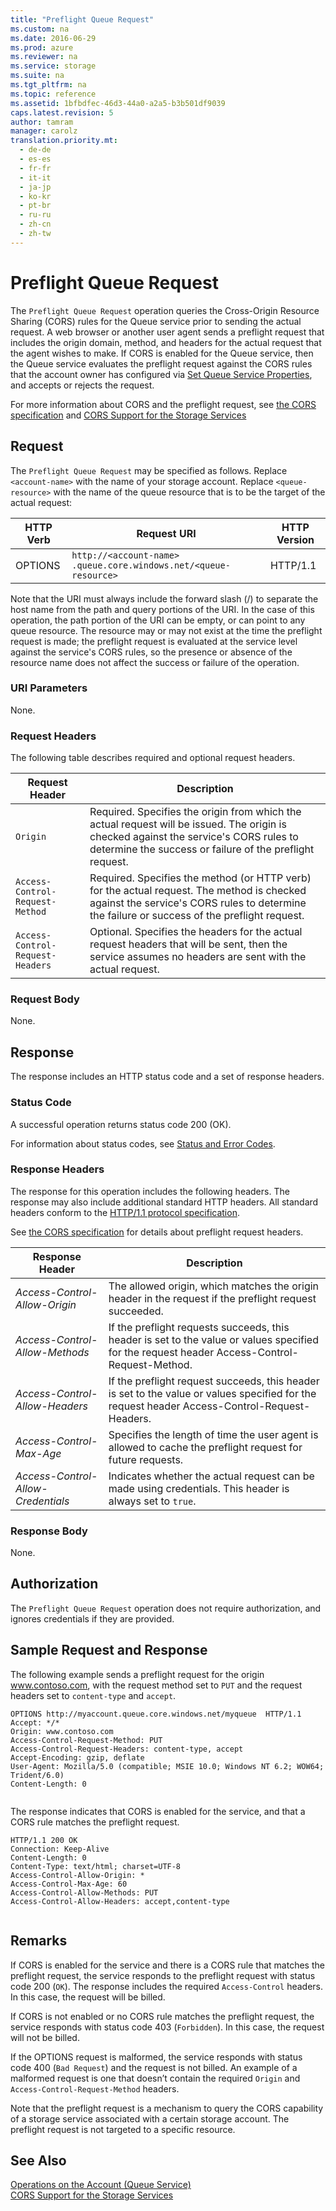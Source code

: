 ```yaml
---
title: "Preflight Queue Request"
ms.custom: na
ms.date: 2016-06-29
ms.prod: azure
ms.reviewer: na
ms.service: storage
ms.suite: na
ms.tgt_pltfrm: na
ms.topic: reference
ms.assetid: 1bfbdfec-46d3-44a0-a2a5-b3b501df9039
caps.latest.revision: 5
author: tamram
manager: carolz
translation.priority.mt: 
  - de-de
  - es-es
  - fr-fr
  - it-it
  - ja-jp
  - ko-kr
  - pt-br
  - ru-ru
  - zh-cn
  - zh-tw
---
```

# Preflight Queue Request
The `Preflight Queue Request` operation queries the Cross-Origin Resource Sharing (CORS) rules for the Queue service prior to sending the actual request. A web browser or another user agent sends a preflight request that includes the origin domain, method, and headers for the actual request that the agent wishes to make. If CORS is enabled for the Queue service, then the Queue service evaluates the preflight request against the CORS rules that the account owner has configured via [Set Queue Service Properties](Set-Queue-Service-Properties.md), and accepts or rejects the request.  
  
 For more information about CORS and the preflight request, see [the CORS specification](http://www.w3.org/TR/cors/) and [CORS Support for the Storage Services](Cross-Origin-Resource-Sharing--CORS--Support-for-the-Azure-Storage-Services.md)  
  
## Request  
 The `Preflight Queue Request` may be specified as follows. Replace `<account-name>` with the name of your storage account. Replace `<queue-resource>` with the name of the queue resource that is to be the target of the actual request:  
  
|HTTP Verb|Request URI|HTTP Version|  
|---------------|-----------------|------------------|  
|OPTIONS|`http://<account-name> .queue.core.windows.net/<queue-resource>`|HTTP/1.1|  
  
 Note that the URI must always include the forward slash (/) to separate the host name from the path and query portions of the URI. In the case of this operation, the path portion of the URI can be empty, or can point to any queue resource. The resource may or may not exist at the time the preflight request is made; the preflight request is evaluated at the service level against the service's CORS rules, so the presence or absence of the resource name does not affect the success or failure of the operation.  
  
### URI Parameters  
 None.  
  
### Request Headers  
 The following table describes required and optional request headers.  
  
|Request Header|Description|  
|--------------------|-----------------|  
|`Origin`|Required. Specifies the origin from which the actual request will be issued. The origin is checked against the service's CORS rules to determine the success or failure of the preflight request.|  
|`Access-Control-Request-Method`|Required. Specifies the method (or HTTP verb) for the actual request. The method is checked against the service's CORS rules to determine the failure or success of the preflight request.|  
|`Access-Control-Request-Headers`|Optional. Specifies the headers for the actual request headers that will be sent, then the service assumes no headers are sent with the actual request.|  
  
### Request Body  
 None.  
  
## Response  
 The response includes an HTTP status code and a set of response headers.  
  
### Status Code  
 A successful operation returns status code 200 (OK).  
  
 For information about status codes, see [Status and Error Codes](Status-and-Error-Codes2.md).  
  
### Response Headers  
 The response for this operation includes the following headers. The response may also include additional standard HTTP headers. All standard headers conform to the [HTTP/1.1 protocol specification](http://go.microsoft.com/fwlink/?linkid=150478).  
  
 See [the CORS specification](http://www.w3.org/TR/cors/) for details about preflight request headers.  
  
|Response Header|Description|  
|---------------------|-----------------|  
|*Access-Control-Allow-Origin*|The allowed origin, which matches the origin header in the request if the preflight request succeeded.|  
|*Access-Control-Allow-Methods*|If the preflight requests succeeds, this header is set to the value or values specified for the request header Access-Control-Request-Method.|  
|*Access-Control-Allow-Headers*|If the preflight request succeeds, this header is set to the value or values specified for the request header Access-Control-Request-Headers.|  
|*Access-Control-Max-Age*|Specifies the length of time the user agent is allowed to cache the preflight request for future requests.|  
|*Access-Control-Allow-Credentials*|Indicates whether the actual request can be made using credentials. This header is always set to `true`.|  
  
### Response Body  
 None.  
  
## Authorization  
The `Preflight Queue Request` operation does not require authorization, and ignores credentials if they are provided.  

## Sample Request and Response  
 The following example sends a preflight request for the origin www.contoso.com, with the request method set to `PUT` and the request headers set to `content-type` and `accept`.  
  
```  
OPTIONS http://myaccount.queue.core.windows.net/myqueue  HTTP/1.1  
Accept: */*  
Origin: www.contoso.com  
Access-Control-Request-Method: PUT  
Access-Control-Request-Headers: content-type, accept  
Accept-Encoding: gzip, deflate  
User-Agent: Mozilla/5.0 (compatible; MSIE 10.0; Windows NT 6.2; WOW64; Trident/6.0)  
Content-Length: 0  
  
```  
  
 The response indicates that CORS is enabled for the service, and that a CORS rule matches the preflight request.  
  
```  
HTTP/1.1 200 OK  
Connection: Keep-Alive  
Content-Length: 0  
Content-Type: text/html; charset=UTF-8  
Access-Control-Allow-Origin: *  
Access-Control-Max-Age: 60  
Access-Control-Allow-Methods: PUT  
Access-Control-Allow-Headers: accept,content-type  
  
```  
  
## Remarks  
 If CORS is enabled for the service and there is a CORS rule that matches the preflight request, the service responds to the preflight request with status code 200 (`OK`). The response includes the required `Access-Control` headers. In this case, the request will be billed.  
  
 If CORS is not enabled or no CORS rule matches the preflight request, the service responds with status code 403 (`Forbidden`). In this case, the request will not be billed.  
  
 If the OPTIONS request is malformed, the service responds with status code 400 (`Bad Request`) and the request is not billed. An example of a malformed request is one that doesn’t contain the required `Origin` and `Access-Control-Request-Method` headers.  
  
 Note that the preflight request is a mechanism to query the CORS capability of a storage service associated with a certain storage account. The preflight request is not targeted to a specific resource.  
  
## See Also  
 [Operations on the Account (Queue Service)](Operations-on-the-Account--Queue-Service-.md)   
 [CORS Support for the Storage Services](Cross-Origin-Resource-Sharing--CORS--Support-for-the-Azure-Storage-Services.md)

